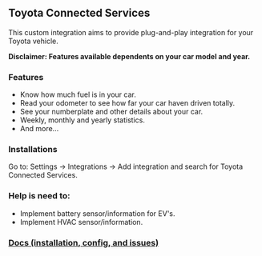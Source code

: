 ## Toyota Connected Services

This custom integration aims to provide plug-and-play integration for your Toyota vehicle.

**Disclaimer: Features available dependents on your car model and year.**

### Features

- Know how much fuel is in your car.
- Read your odometer to see how far your car haven driven totally.
- See your numberplate and other details about your car.
- Weekly, monthly and yearly statistics.
- And more...

### Installations

Go to: Settings -> Integrations -> Add integration and search for Toyota Connected Services.

### Help is need to:

- Implement battery sensor/information for EV's.
- Implement HVAC sensor/information.

### [Docs (installation, config, and issues)](https://github.com/DurgNomis-drol/ha_toyota)
